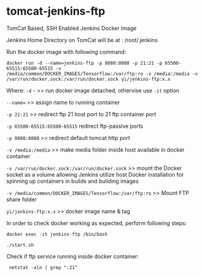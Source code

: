 # tomcat-jenkins-ftp
TomCat Based, SSH Enabled Jenkins Docker Image

Jenkins Home Directory on TomCat will be at : /root/.jenkins

Run the docker image with following command:
```
docker run -d --name=jenkins-ftp -p 8080:8080 -p 21:21 -p 65500-65515:65500-65515 -v /media/common/DOCKER_IMAGES/Tensorflow:/var/ftp:ro -v /media:/media -v /var/run/docker.sock:/var/run/docker.sock yi/jenkins-ftp:x.x
```
Where:
`-d` - >> run docker image detached, othervise use `-it` option

`--name=` >> assign name to running container

`-p 21:21` >> redirect ftp 21 host port to 21 ftp container port

`-p 65500-65515:65500-65515` redirect ftp-passive ports

`-p 8080:8080` >> redirect default tomcat http port

`-v /media:/media` >> make media folder inside host available in docker container

`-v /var/run/docker.sock:/var/run/docker.sock` >> mount the Docker socket as a volume allowing Jenkins utilize host Docker installation for spinning up containers in builds and building images

`-v /media/common/DOCKER_IMAGES/Tensorflow:/var/ftp:ro`  >> Mount FTP share folder

`yi/jenkins-ftp:x.x` >> docker image name & tag

In order to check docker working as expected, perform following steps:

`docker exec -it jenkins-ftp /bin/bash`

`./start.sh`

Check if ftp service running inside docker container:
```
 netstat -aln | grep ":21"
 
 ```
